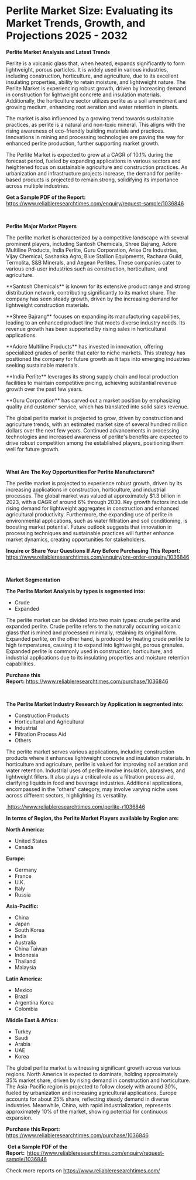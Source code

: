 <p><h1>Perlite Market Size: Evaluating its Market Trends, Growth, and Projections 2025 - 2032</h1></p><p><strong>Perlite Market Analysis and Latest Trends</strong></p>
<p><p>Perlite is a volcanic glass that, when heated, expands significantly to form lightweight, porous particles. It is widely used in various industries, including construction, horticulture, and agriculture, due to its excellent insulating properties, ability to retain moisture, and lightweight nature. The Perlite Market is experiencing robust growth, driven by increasing demand in construction for lightweight concrete and insulation materials. Additionally, the horticulture sector utilizes perlite as a soil amendment and growing medium, enhancing root aeration and water retention in plants.</p><p>The market is also influenced by a growing trend towards sustainable practices, as perlite is a natural and non-toxic mineral. This aligns with the rising awareness of eco-friendly building materials and practices. Innovations in mining and processing technologies are paving the way for enhanced perlite production, further supporting market growth. </p><p>The Perlite Market is expected to grow at a CAGR of 10.1% during the forecast period, fueled by expanding applications in various sectors and heightened focus on sustainable agriculture and construction practices. As urbanization and infrastructure projects increase, the demand for perlite-based products is projected to remain strong, solidifying its importance across multiple industries.</p></p>
<p><strong>Get a Sample PDF of the Report:&nbsp;</strong> <a href="https://www.reliableresearchtimes.com/enquiry/request-sample/1036846?utm_campaign=3063&utm_medium=2&utm_source=Github&utm_content=ia&utm_term=02042025&utm_id=perlite">https://www.reliableresearchtimes.com/enquiry/request-sample/1036846</a></p>
<p>&nbsp;</p>
<p><strong>Perlite Major Market Players</strong></p>
<p><p>The perlite market is characterized by a competitive landscape with several prominent players, including Santosh Chemicals, Shree Bajrang, Adore Multiline Products, India Perlite, Guru Corporation, Arise Ore Industries, Vijay Chemical, Sashanka Agro, Blue Stallion Equipments, Rachana Guild, Termolita, S&B Minerals, and Aegean Perlites. These companies cater to various end-user industries such as construction, horticulture, and agriculture.</p><p>**Santosh Chemicals** is known for its extensive product range and strong distribution network, contributing significantly to its market share. The company has seen steady growth, driven by the increasing demand for lightweight construction materials. </p><p>**Shree Bajrang** focuses on expanding its manufacturing capabilities, leading to an enhanced product line that meets diverse industry needs. Its revenue growth has been supported by rising sales in horticultural applications.</p><p>**Adore Multiline Products** has invested in innovation, offering specialized grades of perlite that cater to niche markets. This strategy has positioned the company for future growth as it taps into emerging industries seeking sustainable materials.</p><p>**India Perlite** leverages its strong supply chain and local production facilities to maintain competitive pricing, achieving substantial revenue growth over the past few years.</p><p>**Guru Corporation** has carved out a market position by emphasizing quality and customer service, which has translated into solid sales revenue.</p><p>The global perlite market is projected to grow, driven by construction and agriculture trends, with an estimated market size of several hundred million dollars over the next few years. Continued advancements in processing technologies and increased awareness of perlite's benefits are expected to drive robust competition among the established players, positioning them well for future growth.</p></p>
<p>&nbsp;</p>
<p><strong>What Are The Key Opportunities For Perlite Manufacturers?</strong></p>
<p><p>The perlite market is projected to experience robust growth, driven by its increasing applications in construction, horticulture, and industrial processes. The global market was valued at approximately $1.3 billion in 2023, with a CAGR of around 6% through 2030. Key growth factors include rising demand for lightweight aggregates in construction and enhanced agricultural productivity. Furthermore, the expanding use of perlite in environmental applications, such as water filtration and soil conditioning, is boosting market potential. Future outlook suggests that innovation in processing techniques and sustainable practices will further enhance market dynamics, creating opportunities for stakeholders.</p></p>
<p><strong>Inquire or Share Your Questions If Any Before Purchasing This Report:</strong> <a href="https://www.reliableresearchtimes.com/enquiry/pre-order-enquiry/1036846?utm_campaign=3063&utm_medium=2&utm_source=Github&utm_content=ia&utm_term=02042025&utm_id=perlite">https://www.reliableresearchtimes.com/enquiry/pre-order-enquiry/1036846</a></p>
<p>&nbsp;</p>
<p><strong>Market Segmentation</strong></p>
<p><strong>The Perlite Market Analysis by types is segmented into:</strong></p>
<p><ul><li>Crude</li><li>Expanded</li></ul></p>
<p><p>The perlite market can be divided into two main types: crude perlite and expanded perlite. Crude perlite refers to the naturally occurring volcanic glass that is mined and processed minimally, retaining its original form. Expanded perlite, on the other hand, is produced by heating crude perlite to high temperatures, causing it to expand into lightweight, porous granules. Expanded perlite is commonly used in construction, horticulture, and industrial applications due to its insulating properties and moisture retention capabilities.</p></p>
<p><strong>Purchase this Report:&nbsp;</strong><a href="https://www.reliableresearchtimes.com/purchase/1036846?utm_campaign=3063&utm_medium=2&utm_source=Github&utm_content=ia&utm_term=02042025&utm_id=perlite">https://www.reliableresearchtimes.com/purchase/1036846</a></p>
<p>&nbsp;</p>
<p><strong>The Perlite Market Industry Research by Application is segmented into:</strong></p>
<p><ul><li>Construction Products</li><li>Horticultural and Agricultural</li><li>Industrial</li><li>Filtration Process Aid</li><li>Others</li></ul></p>
<p><p>The perlite market serves various applications, including construction products where it enhances lightweight concrete and insulation materials. In horticulture and agriculture, perlite is valued for improving soil aeration and water retention. Industrial uses of perlite involve insulation, abrasives, and lightweight fillers. It also plays a critical role as a filtration process aid, clarifying liquids in food and beverage industries. Additional applications, encompassed in the "others" category, may involve varying niche uses across different sectors, highlighting its versatility.</p></p>
<p><a href="https://www.reliableresearchtimes.com/perlite-r1036846?utm_campaign=3063&utm_medium=2&utm_source=Github&utm_content=ia&utm_term=02042025&utm_id=perlite">&nbsp;https://www.reliableresearchtimes.com/perlite-r1036846</a></p>
<p><strong>In terms of Region, the Perlite Market Players available by Region are:</strong></p>
<p>
    <p> <strong> North America: </strong>
        <ul>
            <li>United States</li>
            <li>Canada</li>
        </ul>
        </p> 
    <p> <strong> Europe: </strong>
        <ul>
            <li>Germany</li>
            <li>France</li>
            <li>U.K.</li>
            <li>Italy</li>
            <li>Russia</li>
        </ul>
        </p> 
    <p> <strong> Asia-Pacific: </strong>
        <ul>
            <li>China</li>
            <li>Japan</li>
            <li>South Korea</li>
            <li>India</li>
            <li>Australia</li>
            <li>China Taiwan</li>
            <li>Indonesia</li>
            <li>Thailand</li>
            <li>Malaysia</li>
        </ul>
        </p> 
    <p> <strong> Latin America: </strong>
        <ul>
            <li>Mexico</li>
            <li>Brazil</li>
            <li>Argentina Korea</li>
            <li>Colombia</li>
        </ul>
        </p> 
    <p> <strong> Middle East & Africa: </strong>
        <ul>
            <li>Turkey</li>
            <li>Saudi</li>
            <li>Arabia</li>
            <li>UAE</li>
            <li>Korea</li>
        </ul>
    </p>
    </p>
<p><p>The global perlite market is witnessing significant growth across various regions. North America is expected to dominate, holding approximately 35% market share, driven by rising demand in construction and horticulture. The Asia-Pacific region is projected to follow closely with around 30%, fueled by urbanization and increasing agricultural applications. Europe accounts for about 25% share, reflecting steady demand in diverse industries. Meanwhile, China, with rapid industrialization, represents approximately 10% of the market, showing potential for continuous expansion.</p></p>
<p><strong>Purchase this Report: </strong><a href="https://www.reliableresearchtimes.com/purchase/1036846?utm_campaign=3063&utm_medium=2&utm_source=Github&utm_content=ia&utm_term=02042025&utm_id=perlite">https://www.reliableresearchtimes.com/purchase/1036846</a></p>
<p>&nbsp;<strong>Get a Sample PDF of the Report:&nbsp;&nbsp;</strong><a href="https://www.reliableresearchtimes.com/enquiry/request-sample/1036846?utm_campaign=3063&utm_medium=2&utm_source=Github&utm_content=ia&utm_term=02042025&utm_id=perlite">https://www.reliableresearchtimes.com/enquiry/request-sample/1036846</a></p>
<p><strong></strong></p>
<p>Check more reports on <a href="https://www.reliableresearchtimes.com/?utm_campaign=3063&utm_medium=2&utm_source=Github&utm_content=ia&utm_term=02042025&utm_id=perlite">https://www.reliableresearchtimes.com/</a></p>